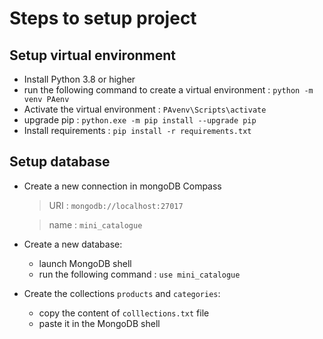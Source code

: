 # Steps to setup project
## Setup virtual environment
 - Install Python 3.8 or higher
 - run the following command to create a virtual environment : `python -m venv PAenv`
 - Activate the virtual environment : `PAvenv\Scripts\activate`
 - upgrade pip : `python.exe -m pip install --upgrade pip`
 - Install requirements : `pip install -r requirements.txt`
## Setup database
- Create a new connection in mongoDB Compass	
    > URI : `mongodb://localhost:27017`

    > name : `mini_catalogue`
- Create a new database:
    - launch MongoDB shell
    - run the following command : `use mini_catalogue`
- Create the collections `products` and `categories`:
    - copy the content of `colllections.txt` file
    - paste it in the MongoDB shell

